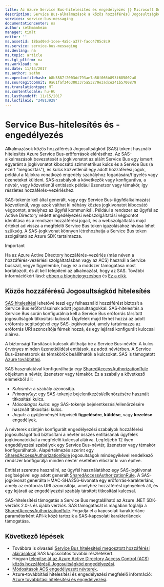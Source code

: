 ```yaml
---
title: Az Azure Service Bus-hitelesítés és engedélyezés |} Microsoft Docs
description: Service Bus-alkalmazások a közös hozzáférésű Jogosultságkód (SAS) hitelesítési hitelesítéséhez.
services: service-bus-messaging
documentationcenter: na
author: sethmanheim
manager: timlt
editor: ''
ms.assetid: 18bad0ed-1cee-4a5c-a377-facc4785c8c9
ms.service: service-bus-messaging
ms.devlang: na
ms.topic: article
ms.tgt_pltfrm: na
ms.workload: na
ms.date: 11/14/2017
ms.author: sethm
ms.openlocfilehash: b8b5887f2003dd793ae7a50f066b893f685002a0
ms.sourcegitcommit: 9a61faf3463003375a53279e3adce241b5700879
ms.translationtype: MT
ms.contentlocale: hu-HU
ms.lasthandoff: 11/15/2017
ms.locfileid: "24813929"
---
```

# <a name="service-bus-authentication-and-authorization"></a>Service Bus-hitelesítés és -engedélyezés

Alkalmazások közös hozzáférésű Jogosultságkód (SAS) tokent használó hitelesítés Azure Service Bus-erőforrások eléréséhez. Az SAS-alkalmazások bevezetését a jogkivonatot az aláírt Service Bus egy ismert egyaránt a jogkivonatot kibocsátó szimmetrikus kulcs és a Service Bus (a ezért "megosztás"), és kulcs közvetlenül egy adott hozzáférési jogok, például a fájlokra vonatkozó engedély szabályhoz fogadására/figyelés vagy üzeneteket küldeni. SAS-szabályok a következők vagy konfigurálva, a névtér, vagy közvetlenül entitások például üzenetsor vagy témakör, így részletes hozzáférés-vezérléshez.

SAS-tokenje kell által generált, vagy egy Service Bus-ügyfélalkalmazást közvetlenül, vagy azok válthat ki néhány köztes jogkivonatot kibocsátó végpontot, amelyhez az ügyfél kommunikál. Például a rendszer az ügyfél az Active Directory védett engedélyezési webszolgáltatási végpontot identitása és a rendszer hozzáférési jogait, és a webszolgáltatás majd értéket ad vissza a megfelelő Service Bus token igazolásához hívása lehet szükség. A SAS-jogkivonat könnyen létrehozhatja a Service Bus token szolgáltató az Azure SDK tartalmazza. 

> [!IMPORTANT]
> Ha az Azure Active Directory hozzáférés-vezérlés (más néven a hozzáférés-vezérlési szolgáltatásban vagy az ACS) használ a Service busszal, vegye figyelembe, hogy ez a módszer támogatása most korlátozott, és át kell telepíteni az alkalmazást, hogy az SAS. További információkért lásd: [ebben a blogbejegyzésben](https://blogs.msdn.microsoft.com/servicebus/2017/06/01/upcoming-changes-to-acs-enabled-namespaces/) és [Ez a cikk](service-bus-migrate-acs-sas.md).

## <a name="shared-access-signature-authentication"></a>Közös hozzáférésű Jogosultságkód hitelesítés

[SAS hitelesítési](service-bus-sas.md) lehetővé teszi egy felhasználó hozzáférést biztosít a Service Bus erőforrásainak adott jogosultságokkal. SAS-hitelesítés a Service Bus során konfigurálnia kell a Service Bus erőforrás társított jogosultságok titkosítási kulcsot. Ügyfelek majd férhet hozzá az adott erőforrás segítségével egy SAS-jogkivonatot, amely tartalmazza az erőforrás URI azonosítója férnek hozzá, és egy lejárati konfigurált kulccsal aláírva.

A biztonsági Társítások kulcsok állíthatja be a Service Bus-névtér. A kulcs érvényes minden üzenetküldési entitások, az adott névtérben. A Service Bus-üzenetsorok és témakörök beállíthatók a kulcsokat. SAS is támogatott [Azure továbbítási](../service-bus-relay/relay-authentication-and-authorization.md).

SAS használatával konfigurálhatja egy [SharedAccessAuthorizationRule](/dotnet/api/microsoft.servicebus.messaging.sharedaccessauthorizationrule) objektum a névtér, üzenetsor vagy témakör. Ez a szabály a következő elemekből áll:

* *Kulcsnév*: a szabály azonosítja.
* *PrimaryKey*: egy SAS-tokenje bejelentkezési/ellenőrzésére használt titkosítási kulcs.
* *Másodlagos kulcs*: egy SAS-tokenje bejelentkezési/ellenőrzésére használt titkosítási kulcs.
* *Jogok*: a gyűjteményét képviseli **figyelésére**, **küldése**, vagy **kezelése** engedélyek.

A névterek szintjén konfigurált engedélyezési szabályok hozzáférési jogosultságot tud biztosítani a névtér összes entitásának ügyfelek jogkivonatokkal a megfelelő kulccsal aláírva. Legfeljebb 12 ilyen engedélyezési szabályok egy Service Bus-névtér, üzenetsor vagy témakör konfigurálhatók. Alapértelmezés szerint egy [SharedAccessAuthorizationRule](/dotnet/api/microsoft.servicebus.messaging.sharedaccessauthorizationrule) jogosultságok mindegyikével rendelkező rendszer konfigurálja minden névtér esetében először ki van építve.

Entitást szeretne használni, az ügyfél használatához egy SAS-jogkivonat segítségével egy adott generált [SharedAccessAuthorizationRule](/dotnet/api/microsoft.servicebus.messaging.sharedaccessauthorizationrule). A SAS-jogkivonat generálta HMAC-SHA256-kivonata egy erőforrás-karakterlánc, amely az erőforrás URI azonosítója, amelyhez hozzáférést igényelnek áll, és egy lejárati az engedélyezési szabály társított titkosítási kulccsal.

SAS-hitelesítési támogatás a Service Bus megtalálható az Azure .NET SDK-verziók 2.0-s és újabb verziók. SAS támogatását is magában foglalja a [SharedAccessAuthorizationRule](/dotnet/api/microsoft.servicebus.messaging.sharedaccessauthorizationrule). Fogadja el a kapcsolati karakterlánc paraméterként API-k közé tartozik a SAS-kapcsolati karakterláncok támogatása.

## <a name="next-steps"></a>Következő lépések

- Továbbra is olvasási [Service Bus hitelesítési megosztott hozzáférési aláírásokkal](service-bus-sas.md) SAS kapcsolatos további részletekért.
- Hogyan [telepítse át az Azure Active Directory Access Control (ACS) közös hozzáférésű Jogosultságkód engedélyezési](service-bus-migrate-acs-sas.md).
- [Módosítások ACS engedélyezett névterek](https://blogs.msdn.microsoft.com/servicebus/2017/06/01/upcoming-changes-to-acs-enabled-namespaces/).
- Azure-továbbítási hitelesítési és engedélyezési megfelelő információ: [Azure továbbítási hitelesítési és engedélyezési](../service-bus-relay/relay-authentication-and-authorization.md). 

